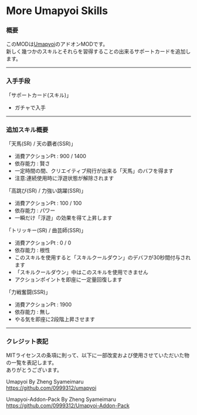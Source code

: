 # More Umapyoi Skills

### 概要
このMODは[Umapyoi](https://www.curseforge.com/minecraft/mc-mods/umapyoi)のアドオンMODです。<br>
新しく幾つかのスキルとそれらを習得することの出来るサポートカードを追加します。<br>

***
### 入手手段
「サポートカード(スキル)」<br>
 - ガチャで入手 

***
### 追加スキル概要 
「天馬(SR) / 天の覇者(SSR)」<br>
 - 消費アクションPt : 900 / 1400
 - 依存能力 : 賢さ
 - 一定時間の間、クリエイティブ飛行が出来る「天馬」のバフを得ます
 - 注意:連続使用時に浮遊状態が解除されます

「高跳び(SR) / 力強い跳躍(SSR)」<br>
- 消費アクションPt : 100 / 100
- 依存能力 : パワー
- 一瞬だけ「浮遊」の効果を得て上昇します

「トリッキー(SR) / 曲芸師(SSR)」<br>
- 消費アクションPt : 0 / 0
- 依存能力 : 根性
- このスキルを使用すると「スキルクールダウン」のデバフが30秒間付与されます
- 「スキルクールダウン」中はこのスキルを使用できません
- アクションポイントを即座に一定量回復します

「力戦奮闘(SSR)」<br>
- 消費アクションPt : 1900
- 依存能力 : 無し
- やる気を即座に2段階上昇させます

***
### クレジット表記
MITライセンスの条項に則って、以下に一部改変および使用させていただいた物の一覧を表記します。<br>
ありがとうございます。<br>

Umapyoi By Zheng Syameimaru<br>
https://github.com/0999312/umapyoi

Umapyoi-Addon-Pack By Zheng Syameimaru<br>
https://github.com/0999312/Umapyoi-Addon-Pack
